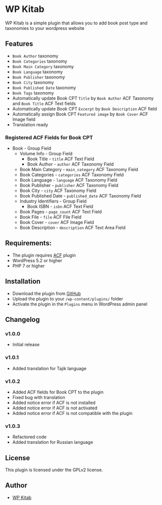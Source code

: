 # WP Kitab
WP Kitab is a simple plugin that allows you to add book post type and taxonomies to your wordpress website


## Features
- `Book Author` taxonomy
- `Book Categories` taxonomy
- `Book Main Category` taxonomy
- `Book Language` taxonomy
- `Book Publisher` taxonomy
- `Book City` taxonomy
- `Book Published Date` taxonomy
- `Book Tags` taxonomy
- Automatically update Book CPT `Title` by `Book Author` ACF Taxonomy and `Book Title` ACF Text fields
- Automatically update Book CPT `Excerpt` by `Book Description` ACF field
- Automatically assign Book CPT `Featured image` by `Book Cover` ACF Image field
- Translation ready


### Registered ACF Fields for Book CPT
- Book - Group Field
    * Volume Info - Group Field
        - Book Title - `title` ACF Text Field
        - Book Author - `author` ACF Taxonomy Field
    * Book Main Category - `main_category` ACF Taxonomy Field
    * Book Categories - `categories` ACF Taxonomy Field
    * Book Language - `language` ACF Taxonomy Field
    * Book Publisher - `publisher`  ACF Taxonomy Field
    * Book City - `city` ACF Taxonomy Field
    * Book Published Date - `published_date` ACF Taxonomy Field
    * Industry Identifiers - Group Field
        - Book ISBN - `isbn` ACF Text Field
    * Book Pages - `page_count` ACF Text Field
    * Book File - `file` ACF File Field
    * Book Cover - `cover` ACF Image Field
    * Book Description - `description` ACF Text Area Field


## Requirements:
- The plugin requires [ACF](https://www.advancedcustomfields.com) plugin
- WordPress 5.2 or higher
- PHP 7 or higher


## Installation
- Download the plugin from [GitHub](https://github.com/Ahrary/wp-kitab)
- Upload the plugin to your `/wp-content/plugins/` folder
- Activate the plugin in the `Plugins` menu in WordPress admin panel


## Changelog
### v1.0.0
- Initial release

### v1.0.1
- Added translation for Tajik language

### v1.0.2
- Added ACF fields for Book CPT to the plugin
- Fixed bug with translation
- Added notice error if ACF is not installed
- Added notice error if ACF is not activated
- Added notice error if ACF is not compatible with the plugin

### v1.0.3
- Refactored code
- Added translation for Russian language

## License
This plugin is licensed under the GPLv2 license.


## Author
- [WP Kitab](https://github.com/Ahrary/wp-kitab)
